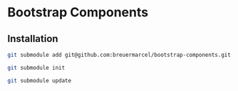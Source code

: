 # Bootstrap Components

## Installation
```bash
git submodule add git@github.com:breuermarcel/bootstrap-components.git
```
```bash
git submodule init
```
```bash
git submodule update
```
